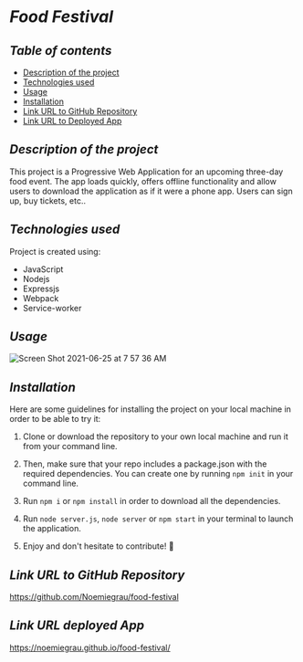 # **_Food Festival_**

## **_Table of contents_**
* [Description of the project](#description-of-the-project)
* [Technologies used](#technologies-used)
* [Usage](#Usage)
* [Installation](#installation)
* [Link URL to GitHub Repository](#link-URL-to-GitHub-repository)
* [Link URL to Deployed App](#link-URL-to-Deployed-App)

## **_Description of the project_**

This project is a Progressive Web Application for an upcoming three-day food event. The app loads quickly, offers offline functionality and allow users to download the application as if it were a phone app. Users can sign up, buy tickets, etc..

## **_Technologies used_**
Project is created using:
* JavaScript
* Nodejs
* Expressjs
* Webpack
* Service-worker

## **_Usage_**
![Screen Shot 2021-06-25 at 7 57 36 AM](https://user-images.githubusercontent.com/78329298/123443767-0e2e0700-d58b-11eb-9f0e-2be4fa76fa75.png)

## **_Installation_**
Here are some guidelines for installing the project on your local machine in order to be able to try it: 

1. Clone or download the repository to your own local machine and run it from your command line.

2. Then, make sure that your repo includes a package.json with the required dependencies. You can create one by running ```npm init``` in your command line.

3. Run ```npm i``` or ```npm install``` in order to download all the dependencies.

4. Run ```node server.js```, ```node server``` or ```npm start``` in your terminal to launch the application.

5. Enjoy and don't hesitate to contribute! 🙂

## **_Link URL to GitHub Repository_**
https://github.com/Noemiegrau/food-festival

## **_Link URL deployed App_**
https://noemiegrau.github.io/food-festival/
